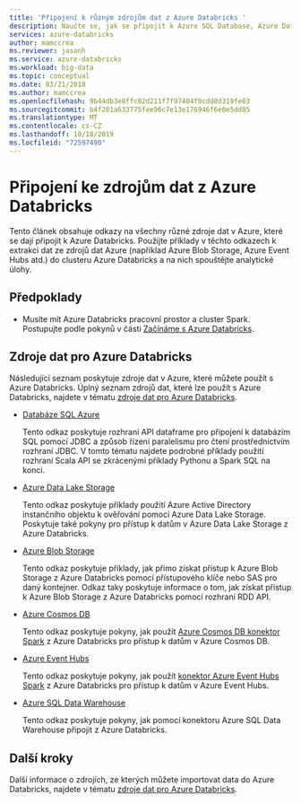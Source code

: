 ```yaml
---
title: 'Připojení k různým zdrojům dat z Azure Databricks '
description: Naučte se, jak se připojit k Azure SQL Database, Azure Data Lake Store, úložišti objektů blob, Cosmos DB, Event Hubs a Azure SQL Data Warehouse z Azure Databricks.
services: azure-databricks
author: mamccrea
ms.reviewer: jasonh
ms.service: azure-databricks
ms.workload: big-data
ms.topic: conceptual
ms.date: 03/21/2018
ms.author: mamccrea
ms.openlocfilehash: 9b44db3e8ffc02d211f7f97404f0cdd8d319fe03
ms.sourcegitcommit: b4f201a633775fee96c7e13e176946f6e0e5dd85
ms.translationtype: MT
ms.contentlocale: cs-CZ
ms.lasthandoff: 10/18/2019
ms.locfileid: "72597490"
---
```

# <a name="connect-to-data-sources-from-azure-databricks"></a>Připojení ke zdrojům dat z Azure Databricks

Tento článek obsahuje odkazy na všechny různé zdroje dat v Azure, které se dají připojit k Azure Databricks. Použijte příklady v těchto odkazech k extrakci dat ze zdrojů dat Azure (například Azure Blob Storage, Azure Event Hubs atd.) do clusteru Azure Databricks a na nich spouštějte analytické úlohy. 

## <a name="prerequisites"></a>Předpoklady

* Musíte mít Azure Databricks pracovní prostor a cluster Spark. Postupujte podle pokynů v části [Začínáme s Azure Databricks](quickstart-create-databricks-workspace-portal.md).

## <a name="data-sources-for-azure-databricks"></a>Zdroje dat pro Azure Databricks

Následující seznam poskytuje zdroje dat v Azure, které můžete použít s Azure Databricks. Úplný seznam zdrojů dat, které lze použít s Azure Databricks, najdete v tématu [zdroje dat pro Azure Databricks](https://docs.azuredatabricks.net/spark/latest/data-sources/index.html).

- [Databáze SQL Azure](https://docs.azuredatabricks.net/spark/latest/data-sources/sql-databases.html)

    Tento odkaz poskytuje rozhraní API dataframe pro připojení k databázím SQL pomocí JDBC a způsob řízení paralelismu pro čtení prostřednictvím rozhraní JDBC. V tomto tématu najdete podrobné příklady použití rozhraní Scala API se zkrácenými příklady Pythonu a Spark SQL na konci.
- [Azure Data Lake Storage](https://docs.azuredatabricks.net/spark/latest/data-sources/azure/azure-datalake-gen2.html)

    Tento odkaz poskytuje příklady použití Azure Active Directory instančního objektu k ověřování pomocí Azure Data Lake Storage. Poskytuje také pokyny pro přístup k datům v Azure Data Lake Storage z Azure Databricks.

- [Azure Blob Storage](https://docs.azuredatabricks.net/spark/latest/data-sources/azure/azure-storage.html)

    Tento odkaz poskytuje příklady, jak přímo získat přístup k Azure Blob Storage z Azure Databricks pomocí přístupového klíče nebo SAS pro daný kontejner. Odkaz taky poskytuje informace o tom, jak získat přístup k Azure Blob Storage z Azure Databricks pomocí rozhraní RDD API.

- [Azure Cosmos DB](https://docs.azuredatabricks.net/spark/latest/data-sources/azure/cosmosdb-connector.html)

    Tento odkaz poskytuje pokyny, jak použít [Azure Cosmos DB konektor Spark](https://github.com/Azure/azure-cosmosdb-spark) z Azure Databricks pro přístup k datům v Azure Cosmos DB.

- [Azure Event Hubs](https://docs.azuredatabricks.net/spark/latest/data-sources/azure/eventhubs-connector.html)

    Tento odkaz poskytuje pokyny, jak použít [konektor Azure Event Hubs Spark](https://github.com/Azure/azure-event-hubs-spark) z Azure Databricks pro přístup k datům v Azure Event Hubs.

- [Azure SQL Data Warehouse](https://docs.azuredatabricks.net/spark/latest/data-sources/azure/sql-data-warehouse.html)

    Tento odkaz poskytuje pokyny, jak pomocí konektoru Azure SQL Data Warehouse připojit z Azure Databricks.
    

## <a name="next-steps"></a>Další kroky

Další informace o zdrojích, ze kterých můžete importovat data do Azure Databricks, najdete v tématu [zdroje dat pro Azure Databricks](https://docs.azuredatabricks.net/spark/latest/data-sources/index.html#).


